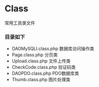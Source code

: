 # Class
常用工具类文件
### 目录如下

- DAOMySQLI.class.php  数据库访问操作类
- Page.class.php  分页类
- Upload.class.php  文件上传类
- CheckCode.class.php  验证码类
- DAOPDO.class.php  PDO数据库类
- Thumb.class.php  图片处理类